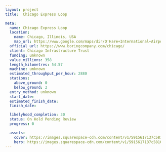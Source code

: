 ```yaml
---
layout: project
title:  Chicago Express Loop

meta:
  name: Chicago Express Loop
  location: 
    name: Chicago, Illinois, USA
    map_url: https://www.google.com/maps/dir/O'Hare+International+Airport+(ORD),+10000+W+O'Hare+Ave,+Chicago,+IL+60666,+United+States/Block+37,+North+State+Street,+Chicago,+IL,+USA/@41.9396923,-87.8382503,12z/data=!3m1!4b1!4m14!4m13!1m5!1m1!1s0x880fb4276a7762f3:0x511747070259ad4b!2m2!1d-87.9073214!2d41.9741625!1m5!1m1!1s0x880e2ca5324c060d:0x3634e94212afd5bb!2m2!1d-87.6287569!2d41.8835102!3e2
  official_url: https://www.boringcompany.com/chicago/
  client: Chicago Infrastructure Trust
  funding: unknown
  value_millions: 358
  length_kilometres: 54.57
  machine: unknown
  estimated_throughput_per_hour: 2880
  stations:
    above_ground: 0
    below_ground: 2
  entry_method: unknown
  start_date:
  estimated_finish_date: 
  finish_date:

  likelyhood_completion: 30
  status: On Hold Pending Review
  progress: 0

  assets:
    cover: https://images.squarespace-cdn.com/content/v1/5915617137c58104451ac5fb/1531776592158-EFHMXEQTNE2AEA1MZ3ML/ke17ZwdGBToddI8pDm48kAt72yGFwHZjoxtmj75n0VMUqsxRUqqbr1mOJYKfIPR7LoDQ9mXPOjoJoqy81S2I8N_N4V1vUb5AoIIIbLZhVYy7Mythp_T-mtop-vrsUOmeInPi9iDjx9w8K4ZfjXt2dvp1wM0jvciobd5mvjBb-PkjbbxSYDSdt-BIyUswy_5eG6v6ULRah83RgHXAWD5lbQ/Block%2B37%2BStation.jpg?format=1000w
    hero: https://images.squarespace-cdn.com/content/v1/5915617137c58104451ac5fb/1528924663658-SC4WFMVRVMMNOL3O0FDS/ke17ZwdGBToddI8pDm48kPTrHXgsMrSIMwe6YW3w1AZ7gQa3H78H3Y0txjaiv_0fDoOvxcdMmMKkDsyUqMSsMWxHk725yiiHCCLfrh8O1z4YTzHvnKhyp6Da-NYroOW3ZGjoBKy3azqku80C789l0k5fwC0WRNFJBIXiBeNI5fKTrY37saURwPBw8fO2esROAxn-RKSrlQamlL27g22X2A/Block+37+Station.jpg?format=2500w
---
```

